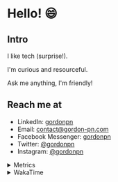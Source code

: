# Hello! 😄

## Intro

I like tech (surprise!).

I'm curious and resourceful.

Ask me anything, I'm friendly!

## Reach me at

- LinkedIn: [gordonpn](https://www.linkedin.com/in/gordonpn/)
- Email: [contact@gordon-pn.com](mailto:contact@gordon-pn.com)
- Facebook Messenger: [gordonpn](https://www.messenger.com/t/Gordonpn)
- Twitter: [@gordonpn](https://twitter.com/Gordonpn)
- Instagram: [@gordonpn](https://www.instagram.com/gordonpn/)

<details>
  <summary>Metrics</summary>

  <img align="center" src="https://github.com/gordonpn/gordonpn/blob/master/github-metrics.svg" alt="GitHub Metrics">

</details>

<details>
  <summary>WakaTime</summary>

  <!--START_SECTION:waka-->
📊 **This Week I Spent My Time On** 

```text
💬 Programming Languages: 
Java                     3 hrs 40 mins       ████████████░░░░░░░░░░░░░   49.20 % 
Bash                     1 hr 22 mins        █████░░░░░░░░░░░░░░░░░░░░   18.46 % 
TypeScript               59 mins             ███░░░░░░░░░░░░░░░░░░░░░░   13.30 % 
JSON                     39 mins             ██░░░░░░░░░░░░░░░░░░░░░░░   08.73 % 
Text                     19 mins             █░░░░░░░░░░░░░░░░░░░░░░░░   04.30 % 

🔥 Editors: 
Intellijidea             5 hrs 46 mins       ███████████████████░░░░░░   77.24 % 
VS Code                  1 hr 42 mins        ██████░░░░░░░░░░░░░░░░░░░   22.76 % 
```


 Last Updated on 17/05/2024 16:20:55 UTC
<!--END_SECTION:waka-->
</details>

